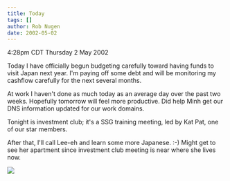 ```yaml
---
title: Today
tags: []
author: Rob Nugen
date: 2002-05-02
---
```


<title></title>
<p class=date>4:28pm CDT Thursday 2 May 2002</p>

<p>Today I have officially begun budgeting carefully toward having
funds to visit Japan next year.  I'm paying off some debt and will be
monitoring my cashflow carefully for the next several months.</p>

<p>At work I haven't done as much today as an average day over the
past two weeks.  Hopefully tomorrow will feel more productive.  Did
help Minh get our DNS information updated for our work domains.</p>

<p>Tonight is investment club; it's a SSG training meeting, led by Kat
Pat, one of our star members.</p>

<p>After that, I'll call Lee-eh and learn some more Japanese.  :-)
Might get to see her apartment since investment club meeting is near
where she lives now.</p>

<p><img src='/images/rob/wL-ROB.gif'/></p>

